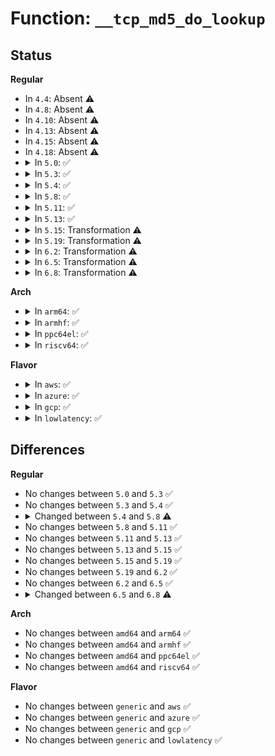 # Function: <code>__tcp_md5_do_lookup</code>

## Status
<b>Regular</b>
<ul>
<li>
In <code>4.4</code>: Absent ⚠️
</li>
<li>
In <code>4.8</code>: Absent ⚠️
</li>
<li>
In <code>4.10</code>: Absent ⚠️
</li>
<li>
In <code>4.13</code>: Absent ⚠️
</li>
<li>
In <code>4.15</code>: Absent ⚠️
</li>
<li>
In <code>4.18</code>: Absent ⚠️
</li>
<li>
<details>
<summary>In <code>5.0</code>: ✅</summary>

```c
struct tcp_md5sig_key *__tcp_md5_do_lookup(const struct sock *sk, const union tcp_md5_addr *addr, int family);
```

**Collision:** Unique Global

**Inline:** No

**Transformation:** False

**Instances:**

```
In net/ipv4/tcp_ipv4.c (ffffffff8193dcf0)
Location: net/ipv4/tcp_ipv4.c:980
Inline: False
Direct callers:
  - net/ipv4/tcp_ipv4.c:tcp_v4_syn_recv_sock
  - net/ipv4/tcp_ipv4.c:tcp_v4_inbound_md5_hash
  - net/ipv4/tcp_ipv4.c:tcp_v4_md5_lookup
  - net/ipv4/tcp_ipv4.c:tcp_v4_reqsk_send_ack
  - net/ipv4/tcp_ipv4.c:tcp_v4_send_reset
  - net/ipv4/tcp_ipv4.c:tcp_v4_send_reset
  - net/ipv6/tcp_ipv6.c:tcp_v6_syn_recv_sock
  - net/ipv6/tcp_ipv6.c:tcp_v6_reqsk_send_ack
  - net/ipv6/tcp_ipv6.c:tcp_v6_send_reset
  - net/ipv6/tcp_ipv6.c:tcp_v6_send_reset
  - net/ipv6/tcp_ipv6.c:tcp_v6_inbound_md5_hash
  - net/ipv6/tcp_ipv6.c:tcp_v6_md5_lookup
```
**Symbols:**

```
ffffffff8193dcf0-ffffffff8193de1a: __tcp_md5_do_lookup (STB_GLOBAL)
```
</details>
</li>
<li>
<details>
<summary>In <code>5.3</code>: ✅</summary>

```c
struct tcp_md5sig_key *__tcp_md5_do_lookup(const struct sock *sk, const union tcp_md5_addr *addr, int family);
```

**Collision:** Unique Global

**Inline:** No

**Transformation:** False

**Instances:**

```
In net/ipv4/tcp_ipv4.c (ffffffff819a2110)
Location: net/ipv4/tcp_ipv4.c:981
Inline: False
Direct callers:
  - net/ipv4/tcp_ipv4.c:tcp_v4_syn_recv_sock
  - net/ipv4/tcp_ipv4.c:tcp_v4_inbound_md5_hash
  - net/ipv4/tcp_ipv4.c:tcp_v4_md5_lookup
  - net/ipv4/tcp_ipv4.c:tcp_v4_reqsk_send_ack
  - net/ipv4/tcp_ipv4.c:tcp_v4_send_reset
  - net/ipv4/tcp_ipv4.c:tcp_v4_send_reset
  - net/ipv6/tcp_ipv6.c:tcp_v6_syn_recv_sock
  - net/ipv6/tcp_ipv6.c:tcp_v6_reqsk_send_ack
  - net/ipv6/tcp_ipv6.c:tcp_v6_send_reset
  - net/ipv6/tcp_ipv6.c:tcp_v6_send_reset
  - net/ipv6/tcp_ipv6.c:tcp_v6_inbound_md5_hash
  - net/ipv6/tcp_ipv6.c:tcp_v6_md5_lookup
```
**Symbols:**

```
ffffffff819a2110-ffffffff819a223f: __tcp_md5_do_lookup (STB_GLOBAL)
```
</details>
</li>
<li>
<details>
<summary>In <code>5.4</code>: ✅</summary>

```c
struct tcp_md5sig_key *__tcp_md5_do_lookup(const struct sock *sk, const union tcp_md5_addr *addr, int family);
```

**Collision:** Unique Global

**Inline:** No

**Transformation:** False

**Instances:**

```
In net/ipv4/tcp_ipv4.c (ffffffff819d8ce0)
Location: net/ipv4/tcp_ipv4.c:988
Inline: False
Direct callers:
  - net/ipv4/tcp_ipv4.c:tcp_v4_syn_recv_sock
  - net/ipv4/tcp_ipv4.c:tcp_v4_inbound_md5_hash
  - net/ipv4/tcp_ipv4.c:tcp_v4_md5_lookup
  - net/ipv4/tcp_ipv4.c:tcp_v4_reqsk_send_ack
  - net/ipv4/tcp_ipv4.c:tcp_v4_send_reset
  - net/ipv4/tcp_ipv4.c:tcp_v4_send_reset
  - net/ipv6/tcp_ipv6.c:tcp_v6_syn_recv_sock
  - net/ipv6/tcp_ipv6.c:tcp_v6_reqsk_send_ack
  - net/ipv6/tcp_ipv6.c:tcp_v6_send_reset
  - net/ipv6/tcp_ipv6.c:tcp_v6_send_reset
  - net/ipv6/tcp_ipv6.c:tcp_v6_inbound_md5_hash
  - net/ipv6/tcp_ipv6.c:tcp_v6_md5_lookup
```
**Symbols:**

```
ffffffff819d8ce0-ffffffff819d8e0f: __tcp_md5_do_lookup (STB_GLOBAL)
```
</details>
</li>
<li>
<details>
<summary>In <code>5.8</code>: ✅</summary>

```c
struct tcp_md5sig_key *__tcp_md5_do_lookup(const struct sock *sk, int l3index, const union tcp_md5_addr *addr, int family);
```

**Collision:** Unique Global

**Inline:** No

**Transformation:** False

**Instances:**

```
In net/ipv4/tcp_ipv4.c (ffffffff81ac5720)
Location: net/ipv4/tcp_ipv4.c:1013
Inline: False
Direct callers:
  - net/ipv4/tcp_ipv4.c:tcp_v4_syn_recv_sock
  - net/ipv4/tcp_ipv4.c:tcp_v4_inbound_md5_hash
  - net/ipv4/tcp_ipv4.c:tcp_v4_md5_lookup
  - net/ipv4/tcp_ipv4.c:tcp_v4_reqsk_send_ack
  - net/ipv4/tcp_ipv4.c:tcp_v4_send_reset
  - net/ipv4/tcp_ipv4.c:tcp_v4_send_reset
  - net/ipv6/tcp_ipv6.c:tcp_v6_syn_recv_sock
  - net/ipv6/tcp_ipv6.c:tcp_v6_reqsk_send_ack
  - net/ipv6/tcp_ipv6.c:tcp_v6_send_reset
  - net/ipv6/tcp_ipv6.c:tcp_v6_send_reset
  - net/ipv6/tcp_ipv6.c:tcp_v6_inbound_md5_hash
  - net/ipv6/tcp_ipv6.c:tcp_v6_md5_lookup
```
**Symbols:**

```
ffffffff81ac5720-ffffffff81ac5848: __tcp_md5_do_lookup (STB_GLOBAL)
```
</details>
</li>
<li>
<details>
<summary>In <code>5.11</code>: ✅</summary>

```c
struct tcp_md5sig_key *__tcp_md5_do_lookup(const struct sock *sk, int l3index, const union tcp_md5_addr *addr, int family);
```

**Collision:** Unique Global

**Inline:** No

**Transformation:** False

**Instances:**

```
In net/ipv4/tcp_ipv4.c (ffffffff81ad1390)
Location: net/ipv4/tcp_ipv4.c:1026
Inline: False
Direct callers:
  - net/ipv4/tcp_ipv4.c:tcp_v4_syn_recv_sock
  - net/ipv4/tcp_ipv4.c:tcp_v4_inbound_md5_hash
  - net/ipv4/tcp_ipv4.c:tcp_v4_md5_lookup
  - net/ipv4/tcp_ipv4.c:tcp_v4_reqsk_send_ack
  - net/ipv4/tcp_ipv4.c:tcp_v4_send_reset
  - net/ipv4/tcp_ipv4.c:tcp_v4_send_reset
  - net/ipv6/tcp_ipv6.c:tcp_v6_syn_recv_sock
  - net/ipv6/tcp_ipv6.c:tcp_v6_reqsk_send_ack
  - net/ipv6/tcp_ipv6.c:tcp_v6_send_reset
  - net/ipv6/tcp_ipv6.c:tcp_v6_send_reset
  - net/ipv6/tcp_ipv6.c:tcp_v6_inbound_md5_hash
  - net/ipv6/tcp_ipv6.c:tcp_v6_md5_lookup
```
**Symbols:**

```
ffffffff81ad1390-ffffffff81ad14b8: __tcp_md5_do_lookup (STB_GLOBAL)
```
</details>
</li>
<li>
<details>
<summary>In <code>5.13</code>: ✅</summary>

```c
struct tcp_md5sig_key *__tcp_md5_do_lookup(const struct sock *sk, int l3index, const union tcp_md5_addr *addr, int family);
```

**Collision:** Unique Global

**Inline:** No

**Transformation:** False

**Instances:**

```
In net/ipv4/tcp_ipv4.c (ffffffff81abc380)
Location: net/ipv4/tcp_ipv4.c:1041
Inline: False
Direct callers:
  - net/ipv4/tcp_ipv4.c:tcp_v4_syn_recv_sock
  - net/ipv4/tcp_ipv4.c:tcp_v4_inbound_md5_hash
  - net/ipv4/tcp_ipv4.c:tcp_v4_md5_lookup
  - net/ipv4/tcp_ipv4.c:tcp_v4_reqsk_send_ack
  - net/ipv4/tcp_ipv4.c:tcp_v4_send_reset
  - net/ipv4/tcp_ipv4.c:tcp_v4_send_reset
  - net/ipv6/tcp_ipv6.c:tcp_v6_syn_recv_sock
  - net/ipv6/tcp_ipv6.c:tcp_v6_reqsk_send_ack
  - net/ipv6/tcp_ipv6.c:tcp_v6_send_reset
  - net/ipv6/tcp_ipv6.c:tcp_v6_send_reset
  - net/ipv6/tcp_ipv6.c:tcp_v6_inbound_md5_hash
  - net/ipv6/tcp_ipv6.c:tcp_v6_md5_lookup
```
**Symbols:**

```
ffffffff81abc380-ffffffff81abc4a7: __tcp_md5_do_lookup (STB_GLOBAL)
```
</details>
</li>
<li>
<details>
<summary>In <code>5.15</code>: Transformation ⚠️</summary>

```c
struct tcp_md5sig_key *__tcp_md5_do_lookup(const struct sock *sk, int l3index, const union tcp_md5_addr *addr, int family);
```

**Collision:** Unique Global

**Inline:** No

**Transformation:** True

**Instances:**

```
In net/ipv4/tcp_ipv4.c (0)
Location: net/ipv4/tcp_ipv4.c:1055
Inline: False
Direct callers:
  - net/ipv4/tcp_ipv4.c:tcp_v4_syn_recv_sock
  - net/ipv4/tcp_ipv4.c:tcp_v4_inbound_md5_hash
  - net/ipv4/tcp_ipv4.c:tcp_v4_md5_lookup
  - net/ipv4/tcp_ipv4.c:tcp_v4_reqsk_send_ack
  - net/ipv4/tcp_ipv4.c:tcp_v4_send_reset
  - net/ipv4/tcp_ipv4.c:tcp_v4_send_reset
  - net/ipv6/tcp_ipv6.c:tcp_v6_syn_recv_sock
  - net/ipv6/tcp_ipv6.c:tcp_v6_reqsk_send_ack
  - net/ipv6/tcp_ipv6.c:tcp_v6_send_reset
  - net/ipv6/tcp_ipv6.c:tcp_v6_send_reset
  - net/ipv6/tcp_ipv6.c:tcp_v6_inbound_md5_hash
  - net/ipv6/tcp_ipv6.c:tcp_v6_md5_lookup
```
**Symbols:**

```
ffffffff81d3b671-ffffffff81d3b6c1: __tcp_md5_do_lookup.cold (STB_LOCAL)
ffffffff81b79480-ffffffff81b795ca: __tcp_md5_do_lookup (STB_GLOBAL)
```
</details>
</li>
<li>
<details>
<summary>In <code>5.19</code>: Transformation ⚠️</summary>

```c
struct tcp_md5sig_key *__tcp_md5_do_lookup(const struct sock *sk, int l3index, const union tcp_md5_addr *addr, int family);
```

**Collision:** Unique Global

**Inline:** No

**Transformation:** True

**Instances:**

```
In net/ipv4/tcp_ipv4.c (0)
Location: net/ipv4/tcp_ipv4.c:1063
Inline: False
Direct callers:
  - net/ipv4/tcp.c:tcp_inbound_md5_hash
  - net/ipv4/tcp_ipv4.c:tcp_v4_syn_recv_sock
  - net/ipv4/tcp_ipv4.c:tcp_v4_md5_lookup
  - net/ipv4/tcp_ipv4.c:tcp_v4_reqsk_send_ack
  - net/ipv4/tcp_ipv4.c:tcp_v4_send_reset
  - net/ipv4/tcp_ipv4.c:tcp_v4_send_reset
  - net/ipv6/tcp_ipv6.c:tcp_v6_syn_recv_sock
  - net/ipv6/tcp_ipv6.c:tcp_v6_reqsk_send_ack
  - net/ipv6/tcp_ipv6.c:tcp_v6_send_reset
  - net/ipv6/tcp_ipv6.c:tcp_v6_send_reset
  - net/ipv6/tcp_ipv6.c:tcp_v6_md5_lookup
```
**Symbols:**

```
ffffffff81f07f4d-ffffffff81f07f91: __tcp_md5_do_lookup.cold (STB_LOCAL)
ffffffff81d091d0-ffffffff81d09333: __tcp_md5_do_lookup (STB_GLOBAL)
```
</details>
</li>
<li>
<details>
<summary>In <code>6.2</code>: Transformation ⚠️</summary>

```c
struct tcp_md5sig_key *__tcp_md5_do_lookup(const struct sock *sk, int l3index, const union tcp_md5_addr *addr, int family);
```

**Collision:** Unique Global

**Inline:** No

**Transformation:** True

**Instances:**

```
In net/ipv4/tcp_ipv4.c (0)
Location: net/ipv4/tcp_ipv4.c:1074
Inline: False
Direct callers:
  - net/ipv4/tcp.c:tcp_inbound_md5_hash
  - net/ipv4/tcp_ipv4.c:tcp_v4_syn_recv_sock
  - net/ipv4/tcp_ipv4.c:tcp_v4_md5_lookup
  - net/ipv4/tcp_ipv4.c:tcp_v4_reqsk_send_ack
  - net/ipv4/tcp_ipv4.c:tcp_v4_send_reset
  - net/ipv4/tcp_ipv4.c:tcp_v4_send_reset
  - net/ipv6/tcp_ipv6.c:tcp_v6_syn_recv_sock
  - net/ipv6/tcp_ipv6.c:tcp_v6_reqsk_send_ack
  - net/ipv6/tcp_ipv6.c:tcp_v6_send_reset
  - net/ipv6/tcp_ipv6.c:tcp_v6_send_reset
  - net/ipv6/tcp_ipv6.c:tcp_v6_md5_lookup
```
**Symbols:**

```
ffffffff820af9f6-ffffffff820afa3a: __tcp_md5_do_lookup.cold (STB_LOCAL)
ffffffff81ece390-ffffffff81ece4f3: __tcp_md5_do_lookup (STB_GLOBAL)
```
</details>
</li>
<li>
<details>
<summary>In <code>6.5</code>: Transformation ⚠️</summary>

```c
struct tcp_md5sig_key *__tcp_md5_do_lookup(const struct sock *sk, int l3index, const union tcp_md5_addr *addr, int family);
```

**Collision:** Unique Global

**Inline:** No

**Transformation:** True

**Instances:**

```
In net/ipv4/tcp_ipv4.c (0)
Location: net/ipv4/tcp_ipv4.c:1081
Inline: False
Direct callers:
  - net/ipv4/tcp.c:tcp_inbound_md5_hash
  - net/ipv4/tcp_ipv4.c:tcp_v4_syn_recv_sock
  - net/ipv4/tcp_ipv4.c:tcp_v4_md5_lookup
  - net/ipv4/tcp_ipv4.c:tcp_v4_reqsk_send_ack
  - net/ipv4/tcp_ipv4.c:tcp_v4_send_reset
  - net/ipv4/tcp_ipv4.c:tcp_v4_send_reset
  - net/ipv6/tcp_ipv6.c:tcp_v6_syn_recv_sock
  - net/ipv6/tcp_ipv6.c:tcp_v6_reqsk_send_ack
  - net/ipv6/tcp_ipv6.c:tcp_v6_send_reset
  - net/ipv6/tcp_ipv6.c:tcp_v6_send_reset
  - net/ipv6/tcp_ipv6.c:tcp_v6_md5_lookup
```
**Symbols:**

```
ffffffff82130d72-ffffffff82130db6: __tcp_md5_do_lookup.cold (STB_LOCAL)
ffffffff81f2d7f0-ffffffff81f2d953: __tcp_md5_do_lookup (STB_GLOBAL)
```
</details>
</li>
<li>
<details>
<summary>In <code>6.8</code>: Transformation ⚠️</summary>

```c
struct tcp_md5sig_key *__tcp_md5_do_lookup(const struct sock *sk, int l3index, const union tcp_ao_addr *addr, int family, bool any_l3index);
```

**Collision:** Unique Global

**Inline:** No

**Transformation:** True

**Instances:**

```
In net/ipv4/tcp_ipv4.c (0)
Location: net/ipv4/tcp_ipv4.c:1240
Inline: False
Direct callers:
  - net/ipv4/tcp.c:tcp_inbound_md5_hash
  - net/ipv4/tcp_ipv4.c:tcp_v4_syn_recv_sock
  - net/ipv4/tcp_ipv4.c:tcp_v4_md5_lookup
  - net/ipv4/tcp_ipv4.c:tcp_v4_reqsk_send_ack
  - net/ipv4/tcp_ipv4.c:tcp_v4_send_reset
  - net/ipv4/tcp_ipv4.c:tcp_v4_send_reset
  - net/ipv4/tcp_ao.c:tcp_ao_add_cmd
  - net/ipv4/tcp_ao.c:tcp_ao_add_cmd
  - net/ipv6/tcp_ipv6.c:tcp_v6_syn_recv_sock
  - net/ipv6/tcp_ipv6.c:tcp_v6_reqsk_send_ack
  - net/ipv6/tcp_ipv6.c:tcp_v6_send_reset
  - net/ipv6/tcp_ipv6.c:tcp_v6_send_reset
  - net/ipv6/tcp_ipv6.c:tcp_v6_md5_lookup
```
**Symbols:**

```
ffffffff8221256a-ffffffff822125c0: __tcp_md5_do_lookup.cold (STB_LOCAL)
ffffffff81ff2270-ffffffff81ff2416: __tcp_md5_do_lookup (STB_GLOBAL)
```
</details>
</li>
</ul>
<b>Arch</b>
<ul>
<li>
<details>
<summary>In <code>arm64</code>: ✅</summary>

```c
struct tcp_md5sig_key *__tcp_md5_do_lookup(const struct sock *sk, const union tcp_md5_addr *addr, int family);
```

**Collision:** Unique Global

**Inline:** No

**Transformation:** False

**Instances:**

```
In net/ipv4/tcp_ipv4.c (ffff800010c8b408)
Location: net/ipv4/tcp_ipv4.c:988
Inline: False
Direct callers:
  - net/ipv4/tcp_ipv4.c:tcp_v4_syn_recv_sock
  - net/ipv4/tcp_ipv4.c:tcp_v4_inbound_md5_hash
  - net/ipv4/tcp_ipv4.c:tcp_v4_md5_lookup
  - net/ipv4/tcp_ipv4.c:tcp_v4_reqsk_send_ack
  - net/ipv4/tcp_ipv4.c:tcp_v4_send_reset
  - net/ipv4/tcp_ipv4.c:tcp_v4_send_reset
  - net/ipv6/tcp_ipv6.c:tcp_v6_syn_recv_sock
  - net/ipv6/tcp_ipv6.c:tcp_v6_reqsk_send_ack
  - net/ipv6/tcp_ipv6.c:tcp_v6_send_reset
  - net/ipv6/tcp_ipv6.c:tcp_v6_send_reset
  - net/ipv6/tcp_ipv6.c:tcp_v6_inbound_md5_hash
  - net/ipv6/tcp_ipv6.c:tcp_v6_md5_lookup
```
**Symbols:**

```
ffff800010c8b408-ffff800010c8b53c: __tcp_md5_do_lookup (STB_GLOBAL)
```
</details>
</li>
<li>
<details>
<summary>In <code>armhf</code>: ✅</summary>

```c
struct tcp_md5sig_key *__tcp_md5_do_lookup(const struct sock *sk, const union tcp_md5_addr *addr, int family);
```

**Collision:** Unique Global

**Inline:** No

**Transformation:** False

**Instances:**

```
In net/ipv4/tcp_ipv4.c (c0d991c8)
Location: net/ipv4/tcp_ipv4.c:988
Inline: False
Direct callers:
  - net/ipv4/tcp_ipv4.c:tcp_v4_syn_recv_sock
  - net/ipv4/tcp_ipv4.c:tcp_v4_inbound_md5_hash
  - net/ipv4/tcp_ipv4.c:tcp_v4_md5_lookup
  - net/ipv4/tcp_ipv4.c:tcp_v4_reqsk_send_ack
  - net/ipv4/tcp_ipv4.c:tcp_v4_send_reset
  - net/ipv4/tcp_ipv4.c:tcp_v4_send_reset
  - net/ipv6/tcp_ipv6.c:tcp_v6_syn_recv_sock
  - net/ipv6/tcp_ipv6.c:tcp_v6_reqsk_send_ack
  - net/ipv6/tcp_ipv6.c:tcp_v6_send_reset
  - net/ipv6/tcp_ipv6.c:tcp_v6_send_reset
  - net/ipv6/tcp_ipv6.c:tcp_v6_inbound_md5_hash
  - net/ipv6/tcp_ipv6.c:tcp_v6_md5_lookup
```
**Symbols:**

```
c0d991c8-c0d99304: __tcp_md5_do_lookup (STB_GLOBAL)
```
</details>
</li>
<li>
<details>
<summary>In <code>ppc64el</code>: ✅</summary>

```c
struct tcp_md5sig_key *__tcp_md5_do_lookup(const struct sock *sk, const union tcp_md5_addr *addr, int family);
```

**Collision:** Unique Global

**Inline:** No

**Transformation:** False

**Instances:**

```
In net/ipv4/tcp_ipv4.c (c000000000d9a540)
Location: net/ipv4/tcp_ipv4.c:988
Inline: False
Direct callers:
  - net/ipv4/tcp_ipv4.c:tcp_v4_syn_recv_sock
  - net/ipv4/tcp_ipv4.c:tcp_v4_inbound_md5_hash
  - net/ipv4/tcp_ipv4.c:tcp_v4_md5_lookup
  - net/ipv4/tcp_ipv4.c:tcp_v4_reqsk_send_ack
  - net/ipv4/tcp_ipv4.c:tcp_v4_send_reset
  - net/ipv4/tcp_ipv4.c:tcp_v4_send_reset
  - net/ipv6/tcp_ipv6.c:tcp_v6_syn_recv_sock
  - net/ipv6/tcp_ipv6.c:tcp_v6_reqsk_send_ack
  - net/ipv6/tcp_ipv6.c:tcp_v6_send_reset
  - net/ipv6/tcp_ipv6.c:tcp_v6_send_reset
  - net/ipv6/tcp_ipv6.c:tcp_v6_inbound_md5_hash
  - net/ipv6/tcp_ipv6.c:tcp_v6_md5_lookup
```
**Symbols:**

```
c000000000d9a540-c000000000d9a7a8: __tcp_md5_do_lookup (STB_GLOBAL)
```
</details>
</li>
<li>
<details>
<summary>In <code>riscv64</code>: ✅</summary>

```c
struct tcp_md5sig_key *__tcp_md5_do_lookup(const struct sock *sk, const union tcp_md5_addr *addr, int family);
```

**Collision:** Unique Global

**Inline:** No

**Transformation:** False

**Instances:**

```
In net/ipv4/tcp_ipv4.c (ffffffe0007eaea8)
Location: net/ipv4/tcp_ipv4.c:988
Inline: False
Direct callers:
  - net/ipv4/tcp_ipv4.c:tcp_v4_syn_recv_sock
  - net/ipv4/tcp_ipv4.c:tcp_v4_inbound_md5_hash
  - net/ipv4/tcp_ipv4.c:tcp_v4_md5_lookup
  - net/ipv4/tcp_ipv4.c:tcp_v4_reqsk_send_ack
  - net/ipv4/tcp_ipv4.c:tcp_v4_send_reset
  - net/ipv4/tcp_ipv4.c:tcp_v4_send_reset
  - net/ipv6/tcp_ipv6.c:tcp_v6_syn_recv_sock
  - net/ipv6/tcp_ipv6.c:tcp_v6_reqsk_send_ack
  - net/ipv6/tcp_ipv6.c:tcp_v6_send_reset
  - net/ipv6/tcp_ipv6.c:tcp_v6_send_reset
  - net/ipv6/tcp_ipv6.c:tcp_v6_inbound_md5_hash
  - net/ipv6/tcp_ipv6.c:tcp_v6_md5_lookup
```
**Symbols:**

```
ffffffe0007eaea8-ffffffe0007eb010: __tcp_md5_do_lookup (STB_GLOBAL)
```
</details>
</li>
</ul>
<b>Flavor</b>
<ul>
<li>
<details>
<summary>In <code>aws</code>: ✅</summary>

```c
struct tcp_md5sig_key *__tcp_md5_do_lookup(const struct sock *sk, const union tcp_md5_addr *addr, int family);
```

**Collision:** Unique Global

**Inline:** No

**Transformation:** False

**Instances:**

```
In net/ipv4/tcp_ipv4.c (ffffffff81978b50)
Location: net/ipv4/tcp_ipv4.c:988
Inline: False
Direct callers:
  - net/ipv4/tcp_ipv4.c:tcp_v4_syn_recv_sock
  - net/ipv4/tcp_ipv4.c:tcp_v4_inbound_md5_hash
  - net/ipv4/tcp_ipv4.c:tcp_v4_md5_lookup
  - net/ipv4/tcp_ipv4.c:tcp_v4_reqsk_send_ack
  - net/ipv4/tcp_ipv4.c:tcp_v4_send_reset
  - net/ipv4/tcp_ipv4.c:tcp_v4_send_reset
  - net/ipv6/tcp_ipv6.c:tcp_v6_syn_recv_sock
  - net/ipv6/tcp_ipv6.c:tcp_v6_reqsk_send_ack
  - net/ipv6/tcp_ipv6.c:tcp_v6_send_reset
  - net/ipv6/tcp_ipv6.c:tcp_v6_send_reset
  - net/ipv6/tcp_ipv6.c:tcp_v6_inbound_md5_hash
  - net/ipv6/tcp_ipv6.c:tcp_v6_md5_lookup
```
**Symbols:**

```
ffffffff81978b50-ffffffff81978c7f: __tcp_md5_do_lookup (STB_GLOBAL)
```
</details>
</li>
<li>
<details>
<summary>In <code>azure</code>: ✅</summary>

```c
struct tcp_md5sig_key *__tcp_md5_do_lookup(const struct sock *sk, const union tcp_md5_addr *addr, int family);
```

**Collision:** Unique Global

**Inline:** No

**Transformation:** False

**Instances:**

```
In net/ipv4/tcp_ipv4.c (ffffffff81932610)
Location: net/ipv4/tcp_ipv4.c:988
Inline: False
Direct callers:
  - net/ipv4/tcp_ipv4.c:tcp_v4_syn_recv_sock
  - net/ipv4/tcp_ipv4.c:tcp_v4_inbound_md5_hash
  - net/ipv4/tcp_ipv4.c:tcp_v4_md5_lookup
  - net/ipv4/tcp_ipv4.c:tcp_v4_reqsk_send_ack
  - net/ipv4/tcp_ipv4.c:tcp_v4_send_reset
  - net/ipv4/tcp_ipv4.c:tcp_v4_send_reset
  - net/ipv6/tcp_ipv6.c:tcp_v6_syn_recv_sock
  - net/ipv6/tcp_ipv6.c:tcp_v6_reqsk_send_ack
  - net/ipv6/tcp_ipv6.c:tcp_v6_send_reset
  - net/ipv6/tcp_ipv6.c:tcp_v6_send_reset
  - net/ipv6/tcp_ipv6.c:tcp_v6_inbound_md5_hash
  - net/ipv6/tcp_ipv6.c:tcp_v6_md5_lookup
```
**Symbols:**

```
ffffffff81932610-ffffffff8193273f: __tcp_md5_do_lookup (STB_GLOBAL)
```
</details>
</li>
<li>
<details>
<summary>In <code>gcp</code>: ✅</summary>

```c
struct tcp_md5sig_key *__tcp_md5_do_lookup(const struct sock *sk, const union tcp_md5_addr *addr, int family);
```

**Collision:** Unique Global

**Inline:** No

**Transformation:** False

**Instances:**

```
In net/ipv4/tcp_ipv4.c (ffffffff819e3320)
Location: net/ipv4/tcp_ipv4.c:988
Inline: False
Direct callers:
  - net/ipv4/tcp_ipv4.c:tcp_v4_syn_recv_sock
  - net/ipv4/tcp_ipv4.c:tcp_v4_inbound_md5_hash
  - net/ipv4/tcp_ipv4.c:tcp_v4_md5_lookup
  - net/ipv4/tcp_ipv4.c:tcp_v4_reqsk_send_ack
  - net/ipv4/tcp_ipv4.c:tcp_v4_send_reset
  - net/ipv4/tcp_ipv4.c:tcp_v4_send_reset
  - net/ipv6/tcp_ipv6.c:tcp_v6_syn_recv_sock
  - net/ipv6/tcp_ipv6.c:tcp_v6_reqsk_send_ack
  - net/ipv6/tcp_ipv6.c:tcp_v6_send_reset
  - net/ipv6/tcp_ipv6.c:tcp_v6_send_reset
  - net/ipv6/tcp_ipv6.c:tcp_v6_inbound_md5_hash
  - net/ipv6/tcp_ipv6.c:tcp_v6_md5_lookup
```
**Symbols:**

```
ffffffff819e3320-ffffffff819e344f: __tcp_md5_do_lookup (STB_GLOBAL)
```
</details>
</li>
<li>
<details>
<summary>In <code>lowlatency</code>: ✅</summary>

```c
struct tcp_md5sig_key *__tcp_md5_do_lookup(const struct sock *sk, const union tcp_md5_addr *addr, int family);
```

**Collision:** Unique Global

**Inline:** No

**Transformation:** False

**Instances:**

```
In net/ipv4/tcp_ipv4.c (ffffffff819ed440)
Location: net/ipv4/tcp_ipv4.c:988
Inline: False
Direct callers:
  - net/ipv4/tcp_ipv4.c:tcp_v4_syn_recv_sock
  - net/ipv4/tcp_ipv4.c:tcp_v4_inbound_md5_hash
  - net/ipv4/tcp_ipv4.c:tcp_v4_md5_lookup
  - net/ipv4/tcp_ipv4.c:tcp_v4_reqsk_send_ack
  - net/ipv4/tcp_ipv4.c:tcp_v4_send_reset
  - net/ipv4/tcp_ipv4.c:tcp_v4_send_reset
  - net/ipv6/tcp_ipv6.c:tcp_v6_syn_recv_sock
  - net/ipv6/tcp_ipv6.c:tcp_v6_reqsk_send_ack
  - net/ipv6/tcp_ipv6.c:tcp_v6_send_reset
  - net/ipv6/tcp_ipv6.c:tcp_v6_send_reset
  - net/ipv6/tcp_ipv6.c:tcp_v6_inbound_md5_hash
  - net/ipv6/tcp_ipv6.c:tcp_v6_md5_lookup
```
**Symbols:**

```
ffffffff819ed440-ffffffff819ed56f: __tcp_md5_do_lookup (STB_GLOBAL)
```
</details>
</li>
</ul>

## Differences
<b>Regular</b>
<ul>
<li>
No changes between <code>5.0</code> and <code>5.3</code> ✅
</li>
<li>
No changes between <code>5.3</code> and <code>5.4</code> ✅
</li>
<li>
<details>
<summary>Changed between <code>5.4</code> and <code>5.8</code> ⚠️</summary>
<ul>
<li>
<b>Param added. </b>
<code>int l3index</code>
</li>
<li>
<b>Param reordered. </b>
<code>sk, addr, family</code> ➡️ <code>sk, l3index, addr, family</code>
</li>
</ul>
</details>
</li>
<li>
No changes between <code>5.8</code> and <code>5.11</code> ✅
</li>
<li>
No changes between <code>5.11</code> and <code>5.13</code> ✅
</li>
<li>
No changes between <code>5.13</code> and <code>5.15</code> ✅
</li>
<li>
No changes between <code>5.15</code> and <code>5.19</code> ✅
</li>
<li>
No changes between <code>5.19</code> and <code>6.2</code> ✅
</li>
<li>
No changes between <code>6.2</code> and <code>6.5</code> ✅
</li>
<li>
<details>
<summary>Changed between <code>6.5</code> and <code>6.8</code> ⚠️</summary>
<ul>
<li>
<b>Param added. </b>
<code>bool any_l3index</code>
</li>
<li>
<b>Param type changed. </b>
<code>const union tcp_md5_addr *addr</code> ➡️ <code>const union tcp_ao_addr *addr</code>
</li>
</ul>
</details>
</li>
</ul>
<b>Arch</b>
<ul>
<li>
No changes between <code>amd64</code> and <code>arm64</code> ✅
</li>
<li>
No changes between <code>amd64</code> and <code>armhf</code> ✅
</li>
<li>
No changes between <code>amd64</code> and <code>ppc64el</code> ✅
</li>
<li>
No changes between <code>amd64</code> and <code>riscv64</code> ✅
</li>
</ul>
<b>Flavor</b>
<ul>
<li>
No changes between <code>generic</code> and <code>aws</code> ✅
</li>
<li>
No changes between <code>generic</code> and <code>azure</code> ✅
</li>
<li>
No changes between <code>generic</code> and <code>gcp</code> ✅
</li>
<li>
No changes between <code>generic</code> and <code>lowlatency</code> ✅
</li>
</ul>
